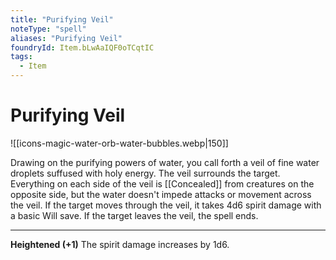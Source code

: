 ```yaml
---
title: "Purifying Veil"
noteType: "spell"
aliases: "Purifying Veil"
foundryId: Item.bLwAaIQF0oTCqtIC
tags:
  - Item
---
```


# Purifying Veil
![[icons-magic-water-orb-water-bubbles.webp|150]]

Drawing on the purifying powers of water, you call forth a veil of fine water droplets suffused with holy energy. The veil surrounds the target. Everything on each side of the veil is [[Concealed]] from creatures on the opposite side, but the water doesn't impede attacks or movement across the veil. If the target moves through the veil, it takes 4d6 spirit damage with a basic Will save. If the target leaves the veil, the spell ends.

* * *

**Heightened (+1)** The spirit damage increases by 1d6.
